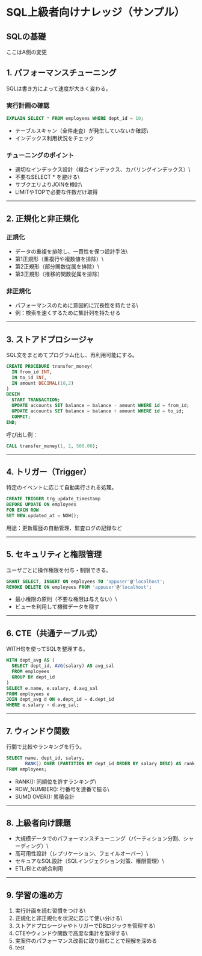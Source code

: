 # SQL上級者向けナレッジ（サンプル）
## SQLの基礎
ここはA側の変更

## 1. パフォーマンスチューニング

SQLは書き方によって速度が大きく変わる。

### 実行計画の確認

``` sql
EXPLAIN SELECT * FROM employees WHERE dept_id = 10;
```

-   テーブルスキャン（全件走査）が発生していないか確認\
-   インデックス利用状況をチェック

### チューニングのポイント

-   適切なインデックス設計（複合インデックス、カバリングインデックス）\
-   不要なSELECT \* を避ける\
-   サブクエリよりJOINを検討\
-   LIMITやTOPで必要な件数だけ取得

------------------------------------------------------------------------

## 2. 正規化と非正規化

### 正規化

-   データの重複を排除し、一貫性を保つ設計手法\
-   第1正規形（重複行や複数値を排除）\
-   第2正規形（部分関数従属を排除）\
-   第3正規形（推移的関数従属を排除）

### 非正規化

-   パフォーマンスのために意図的に冗長性を持たせる\
-   例：検索を速くするために集計列を持たせる

------------------------------------------------------------------------

## 3. ストアドプロシージャ

SQL文をまとめてプログラム化し、再利用可能にする。

``` sql
CREATE PROCEDURE transfer_money(
  IN from_id INT,
  IN to_id INT,
  IN amount DECIMAL(10,2)
)
BEGIN
  START TRANSACTION;
  UPDATE accounts SET balance = balance - amount WHERE id = from_id;
  UPDATE accounts SET balance = balance + amount WHERE id = to_id;
  COMMIT;
END;
```

呼び出し例：

``` sql
CALL transfer_money(1, 2, 500.00);
```

------------------------------------------------------------------------

## 4. トリガー（Trigger）

特定のイベントに応じて自動実行される処理。

``` sql
CREATE TRIGGER trg_update_timestamp
BEFORE UPDATE ON employees
FOR EACH ROW
SET NEW.updated_at = NOW();
```

用途：更新履歴の自動管理、監査ログの記録など

------------------------------------------------------------------------

## 5. セキュリティと権限管理

ユーザごとに操作権限を付与・制限できる。

``` sql
GRANT SELECT, INSERT ON employees TO 'appuser'@'localhost';
REVOKE DELETE ON employees FROM 'appuser'@'localhost';
```

-   最小権限の原則（不要な権限は与えない）\
-   ビューを利用して機微データを隠す

------------------------------------------------------------------------

## 6. CTE（共通テーブル式）

WITH句を使ってSQLを整理する。

``` sql
WITH dept_avg AS (
  SELECT dept_id, AVG(salary) AS avg_sal
  FROM employees
  GROUP BY dept_id
)
SELECT e.name, e.salary, d.avg_sal
FROM employees e
JOIN dept_avg d ON e.dept_id = d.dept_id
WHERE e.salary > d.avg_sal;
```

------------------------------------------------------------------------

## 7. ウィンドウ関数

行間で比較やランキングを行う。

``` sql
SELECT name, dept_id, salary,
       RANK() OVER (PARTITION BY dept_id ORDER BY salary DESC) AS rank_in_dept
FROM employees;
```

-   RANK(): 同順位を許すランキング\
-   ROW_NUMBER(): 行番号を連番で振る\
-   SUM() OVER(): 累積合計

------------------------------------------------------------------------

## 8. 上級者向け課題

-   大規模データでのパフォーマンスチューニング（パーティション分割、シャーディング）\
-   高可用性設計（レプリケーション、フェイルオーバー）\
-   セキュアなSQL設計（SQLインジェクション対策、権限管理）\
-   ETL/BIとの統合利用

------------------------------------------------------------------------

## 9. 学習の進め方

1.  実行計画を読む習慣をつける\
2.  正規化と非正規化を状況に応じて使い分ける\
3.  ストアドプロシージャやトリガーでDBロジックを管理する\
4.  CTEやウィンドウ関数で高度な集計を習得する\
5.  実案件のパフォーマンス改善に取り組むことで理解を深める
6. test